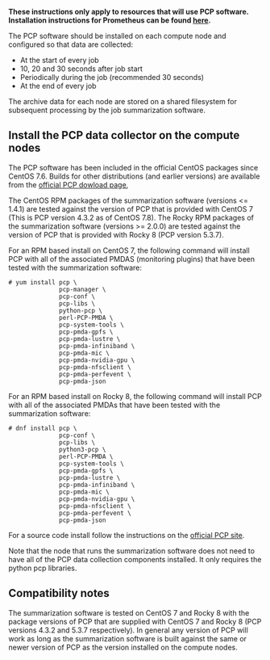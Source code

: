 **These instructions only apply to resources that will use PCP software. Installation instructions for Prometheus can be found [here](supremm-install-prometheus.html).**

The PCP software should be installed on each compute node and configured so
that data are collected:

* At the start of every job
* 10, 20 and 30 seconds after job start
* Periodically during the job (recommended 30 seconds)
* At the end of every job

The archive data for each node are stored on a shared filesystem for
subsequent processing by the job summarization software.

Install the PCP data collector on the compute nodes
-------------------------------------------

The PCP software has been included in the official CentOS packages since CentOS 7.6. Builds
for other distributions (and earlier versions) are available from the
[official PCP dowload page](https://pcp.io/download.html),

The CentOS RPM packages of the summarization software (versions <= 1.4.1) are tested against the version of PCP
that is provided with CentOS 7 (This is PCP version 4.3.2 as of CentOS 7.8). The Rocky RPM packages
of the summarization software (versions >= 2.0.0) are tested against the version of PCP that is provided with
Rocky 8 (PCP version 5.3.7).

For an RPM based install on CentOS 7, the following command will install PCP with
all of the associated PMDAS (monitoring plugins) that have been tested with the
summarization software:

    # yum install pcp \
                  pcp-manager \
                  pcp-conf \
                  pcp-libs \
                  python-pcp \
                  perl-PCP-PMDA \
                  pcp-system-tools \
                  pcp-pmda-gpfs \
                  pcp-pmda-lustre \
                  pcp-pmda-infiniband \
                  pcp-pmda-mic \
                  pcp-pmda-nvidia-gpu \
                  pcp-pmda-nfsclient \
                  pcp-pmda-perfevent \
                  pcp-pmda-json

For an RPM based install on Rocky 8, the following command will install PCP with
all of the associated PMDAs that have been tested with the summarization software:

    # dnf install pcp \
                  pcp-conf \
                  pcp-libs \
                  python3-pcp \
                  perl-PCP-PMDA \
                  pcp-system-tools \
                  pcp-pmda-gpfs \
                  pcp-pmda-lustre \
                  pcp-pmda-infiniband \
                  pcp-pmda-mic \
                  pcp-pmda-nvidia-gpu \
                  pcp-pmda-nfsclient \
                  pcp-pmda-perfevent \
                  pcp-pmda-json

For a source code install follow the instructions on the [official PCP site](https://pcp.io/docs/installation.html).

Note that the node that runs the summarization software does not need to have all of the
PCP data collection components installed. It only requires the python pcp libraries.

Compatibility notes
-------------------

The summarization software is tested on CentOS 7 and Rocky 8 with the package versions of
PCP that are supplied with CentOS 7 and Rocky 8 (PCP versions 4.3.2 and 5.3.7 respectively).
In general any version of PCP will work as long as the summarization software is built against
the same or newer version of PCP as the version installed on the compute nodes.

